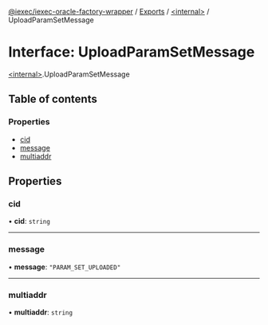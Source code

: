 [@iexec/iexec-oracle-factory-wrapper](../README.md) / [Exports](../modules.md) / [\<internal\>](../modules/internal_.md) / UploadParamSetMessage

# Interface: UploadParamSetMessage

[\<internal\>](../modules/internal_.md).UploadParamSetMessage

## Table of contents

### Properties

- [cid](internal_.UploadParamSetMessage.md#cid)
- [message](internal_.UploadParamSetMessage.md#message)
- [multiaddr](internal_.UploadParamSetMessage.md#multiaddr)

## Properties

### cid

• **cid**: `string`

___

### message

• **message**: ``"PARAM_SET_UPLOADED"``

___

### multiaddr

• **multiaddr**: `string`
